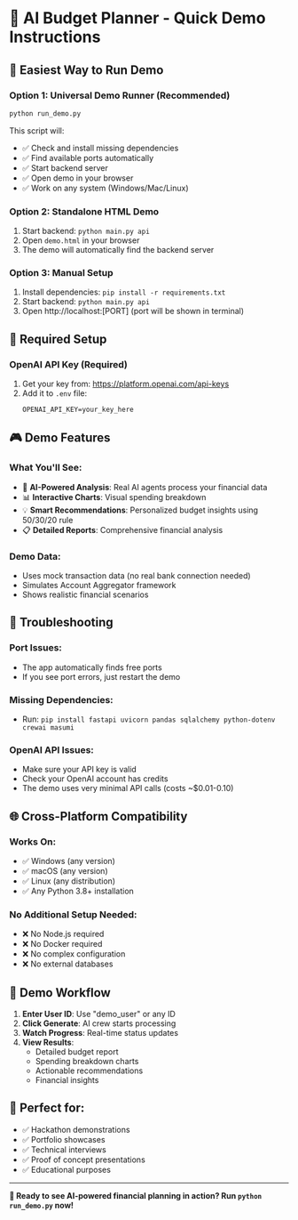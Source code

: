 # 🚀 AI Budget Planner - Quick Demo Instructions

## 🎯 **Easiest Way to Run Demo**

### Option 1: Universal Demo Runner (Recommended)
```bash
python run_demo.py
```
This script will:
- ✅ Check and install missing dependencies
- ✅ Find available ports automatically
- ✅ Start backend server
- ✅ Open demo in your browser
- ✅ Work on any system (Windows/Mac/Linux)

### Option 2: Standalone HTML Demo
1. Start backend: `python main.py api`
2. Open `demo.html` in your browser
3. The demo will automatically find the backend server

### Option 3: Manual Setup
1. Install dependencies: `pip install -r requirements.txt`
2. Start backend: `python main.py api`
3. Open http://localhost:[PORT] (port will be shown in terminal)

## 🔑 **Required Setup**

### OpenAI API Key (Required)
1. Get your key from: https://platform.openai.com/api-keys
2. Add it to `.env` file:
   ```
   OPENAI_API_KEY=your_key_here
   ```

## 🎮 **Demo Features**

### What You'll See:
- 🤖 **AI-Powered Analysis**: Real AI agents process your financial data
- 📊 **Interactive Charts**: Visual spending breakdown
- 💡 **Smart Recommendations**: Personalized budget insights using 50/30/20 rule
- 📋 **Detailed Reports**: Comprehensive financial analysis

### Demo Data:
- Uses mock transaction data (no real bank connection needed)
- Simulates Account Aggregator framework
- Shows realistic financial scenarios

## 🔧 **Troubleshooting**

### Port Issues:
- The app automatically finds free ports
- If you see port errors, just restart the demo

### Missing Dependencies:
- Run: `pip install fastapi uvicorn pandas sqlalchemy python-dotenv crewai masumi`

### OpenAI API Issues:
- Make sure your API key is valid
- Check your OpenAI account has credits
- The demo uses very minimal API calls (costs ~$0.01-0.10)

## 🌐 **Cross-Platform Compatibility**

### Works On:
- ✅ Windows (any version)
- ✅ macOS (any version)  
- ✅ Linux (any distribution)
- ✅ Any Python 3.8+ installation

### No Additional Setup Needed:
- ❌ No Node.js required
- ❌ No Docker required
- ❌ No complex configuration
- ❌ No external databases

## 📱 **Demo Workflow**

1. **Enter User ID**: Use "demo_user" or any ID
2. **Click Generate**: AI crew starts processing
3. **Watch Progress**: Real-time status updates
4. **View Results**: 
   - Detailed budget report
   - Spending breakdown charts
   - Actionable recommendations
   - Financial insights

## 🎯 **Perfect for:**
- ✅ Hackathon demonstrations
- ✅ Portfolio showcases
- ✅ Technical interviews
- ✅ Proof of concept presentations
- ✅ Educational purposes

---

**🚀 Ready to see AI-powered financial planning in action? Run `python run_demo.py` now!**
